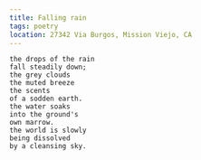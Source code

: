 ```yaml
---
title: Falling rain
tags: poetry
location: 27342 Via Burgos, Mission Viejo, CA
---
```


    the drops of the rain
    fall steadily down;
    the grey clouds
    the muted breeze
    the scents
    of a sodden earth.
    the water soaks
    into the ground's
    own marrow.
    the world is slowly
    being dissolved
    by a cleansing sky.


